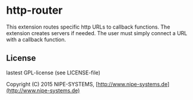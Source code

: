 # http-router

This extension routes specific http URLs to callback functions. The extension creates servers if needed. The user must simply connect a URL with a callback function.

## License

lastest GPL-license (see LICENSE-file)

Copyright (C) 2015 NIPE-SYSTEMS, [http://www.nipe-systems.de](http://www.nipe-systems.de)
